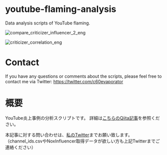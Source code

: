 # youtube-flaming-analysis
Data analysis scripts of YouTube flaming.

![compare_criticizer_influencer_2_eng](https://user-images.githubusercontent.com/59557625/134766794-37825517-432b-481c-bd69-e9cecd72698e.png)

![criticizer_correlation_eng](https://user-images.githubusercontent.com/59557625/134766828-55e7fe16-ef84-4511-a401-29aef0763bf5.png)

# Contact
If you have any questions or comments about the scripts,
please feel free to contact me via
Twitter: https://twitter.com/c60evaporator

# 概要
YouTube炎上事例の分析スクリプトです。
詳細は[こちらのQiita記事]()を参照ください。

本記事に対する問い合わせは、[私のTwitter](https://twitter.com/c60evaporator)までお願い致します。
（channel_ids.csvやNoxInfluencer取得データが欲しい方も上記Twitterまでご連絡ください）
